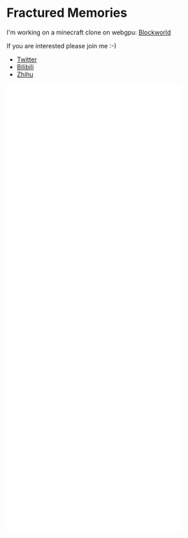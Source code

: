 # Fractured Memories

I'm working on a minecraft clone on webgpu: [Blockworld](github.com/BreakingLead/blockworld)

If you are interested please join me :-)

- [Twitter](https://x.com/Breaking_Lead_G)
- [Bilibili](https://space.bilibili.com/34258013)
- [Zhihu](https://www.zhihu.com/people/ggmyfriendxd)

![Metrics](/github-metrics.svg)

